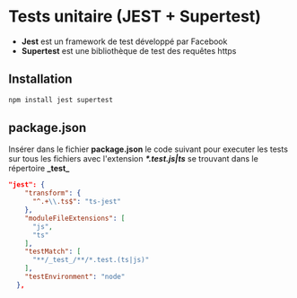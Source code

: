 # Tests unitaire (JEST + Supertest)

- **Jest** est un framework de test développé par Facebook
- **Supertest** est une bibliothèque de test des requêtes https

## Installation

```zsh
npm install jest supertest
```

## package.json

Insérer dans le fichier **package.json** le code suivant pour executer les tests sur tous les fichiers avec l'extension ***\*.test.js|ts*** se trouvant dans le répertoire **\_test\_**

```json
"jest": {
    "transform": {
      "^.+\\.ts$": "ts-jest"
    },
    "moduleFileExtensions": [
      "js",
      "ts"
    ],
    "testMatch": [
      "**/_test_/**/*.test.(ts|js)"
    ],
    "testEnvironment": "node"
  },
```
